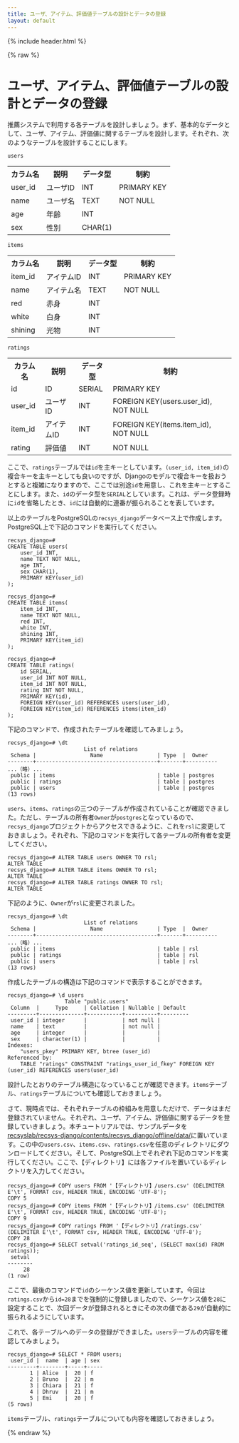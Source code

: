 ```yaml
---
title: ユーザ、アイテム、評価値テーブルの設計とデータの登録
layout: default
---
```


{% include header.html %}

{% raw %}

# ユーザ、アイテム、評価値テーブルの設計とデータの登録

推薦システムで利用する各テーブルを設計しましょう。まず、基本的なデータとして、ユーザ、アイテム、評価値に関するテーブルを設計します。それぞれ、次のようなテーブルを設計することにします。

`users`
<table>
    <tr><th>カラム名</th><th>説明</th><th>データ型</th><th>制約</th></tr>
    <tr><td>user_id</td><td>ユーザID</td><td>INT</td><td>PRIMARY KEY</td></tr>
    <tr><td>name</td><td>ユーザ名</td><td>TEXT</td><td>NOT NULL</td></tr>
    <tr><td>age</td><td>年齢</td><td>INT</td><td></td></tr>
    <tr><td>sex</td><td>性別</td><td>CHAR(1)</td><td></td></tr>
</table>

`items`
<table>
    <tr><th>カラム名</th><th>説明</th><th>データ型</th><th>制約</th></tr>
    <tr><td>item_id</td><td>アイテムID</td><td>INT</td><td>PRIMARY KEY</td></tr>
    <tr><td>name</td><td>アイテム名</td><td>TEXT</td><td>NOT NULL</td></tr>
    <tr><td>red</td><td>赤身</td><td>INT</td><td></td></tr>
    <tr><td>white</td><td>白身</td><td>INT</td><td></td></tr>
    <tr><td>shining</td><td>光物</td><td>INT</td><td></td></tr>
</table>

`ratings`
<table>
    <tr><th>カラム名</th><th>説明</th><th>データ型</th><th>制約</th></tr>
    <tr><td>id</td><td>ID</td><td>SERIAL</td><td>PRIMARY KEY</td></tr>
    <tr><td>user_id</td><td>ユーザID</td><td>INT</td><td>FOREIGN KEY(users.user_id), NOT NULL</td></tr>
    <tr><td>item_id</td><td>アイテムID</td><td>INT</td><td>FOREIGN KEY(items.item_id), NOT NULL</td></tr>
    <tr><td>rating</td><td>評価値</td><td>INT</td><td>NOT NULL</td></tr>
</table>

ここで、`ratings`テーブルでは`id`を主キーとしています。`(user_id, item_id)`の複合キーを主キーとしても良いのですが、Djangoのモデルで複合キーを扱おうとすると複雑になりますので、ここでは別途`id`を用意し、これを主キーとすることにします。また、`id`のデータ型を`SERIAL`としています。これは、データ登録時に`id`を省略したとき、`id`には自動的に連番が振られることを表しています。

以上のテーブルをPostgreSQLの`recsys_django`データベース上で作成します。PostgreSQL上で下記のコマンドを実行してください。

```pgsql
recsys_django=#
CREATE TABLE users(
    user_id INT,
    name TEXT NOT NULL,
    age INT,
    sex CHAR(1),
    PRIMARY KEY(user_id)
);

recsys_django=#
CREATE TABLE items(
    item_id INT,
    name TEXT NOT NULL,
    red INT,
    white INT,
    shining INT,
    PRIMARY KEY(item_id)
);

recsys_django=#
CREATE TABLE ratings(
    id SERIAL,
    user_id INT NOT NULL,
    item_id INT NOT NULL,
    rating INT NOT NULL,
    PRIMARY KEY(id),
    FOREIGN KEY(user_id) REFERENCES users(user_id),
    FOREIGN KEY(item_id) REFERENCES items(item_id)
);
```

下記のコマンドで、作成されたテーブルを確認してみましょう。
```pgsql
recsys_django=# \dt
                        List of relations
 Schema |                 Name                 | Type  |  Owner   
--------+--------------------------------------+-------+----------
...（略）...
 public | items                                | table | postgres
 public | ratings                              | table | postgres
 public | users                                | table | postgres
(13 rows)
```

`users`、`items`、`ratings`の三つのテーブルが作成されていることが確認できました。ただし、テーブルの所有者`Owner`が`postgres`となっているので、`recsys_django`プロジェクトからアクセスできるように、これを`rsl`に変更しておきましょう。それぞれ、下記のコマンドを実行して各テーブルの所有者を変更してください。

```pgsql
recsys_django=# ALTER TABLE users OWNER TO rsl;
ALTER TABLE
recsys_django=# ALTER TABLE items OWNER TO rsl;
ALTER TABLE
recsys_django=# ALTER TABLE ratings OWNER TO rsl;
ALTER TABLE
```

下記のように、`Owner`が`rsl`に変更されました。

```pgsql
recsys_django=# \dt
                        List of relations
 Schema |                 Name                 | Type  |  Owner   
--------+--------------------------------------+-------+----------
...（略）...
 public | items                                | table | rsl
 public | ratings                              | table | rsl
 public | users                                | table | rsl
(13 rows)
```

作成したテーブルの構造は下記のコマンドで表示することができます。

```pgsql
recsys_django=# \d users
                  Table "public.users"
 Column  |     Type     | Collation | Nullable | Default 
---------+--------------+-----------+----------+---------
 user_id | integer      |           | not null | 
 name    | text         |           | not null | 
 age     | integer      |           |          | 
 sex     | character(1) |           |          | 
Indexes:
    "users_pkey" PRIMARY KEY, btree (user_id)
Referenced by:
    TABLE "ratings" CONSTRAINT "ratings_user_id_fkey" FOREIGN KEY (user_id) REFERENCES users(user_id)
```

設計したとおりのテーブル構造になっていることが確認できます。`items`テーブル、`ratings`テーブルについても確認しておきましょう。

さて、現時点では、それぞれテーブルの枠組みを用意しただけで、データはまだ登録されていません。それぞれ、ユーザ、アイテム、評価値に関するデータを登録していきましょう。本チュートリアルでは、サンプルデータを[recsyslab/recsys-django/contents/recsys_django/offline/data/](https://github.com/recsyslab/recsys-django/tree/main/contents/recsys_django/offline/data)に置いています。この中の`users.csv`、`items.csv`、`ratings.csv`を任意のディレクトリにダウンロードしてください。そして、PostgreSQL上でそれぞれ下記のコマンドを実行してください。ここで、【ディレクトリ】には各ファイルを置いているディレクトリを入力してください。

```pgsql
recsys_django=# COPY users FROM '【ディレクトリ】/users.csv' (DELIMITER E'\t', FORMAT csv, HEADER TRUE, ENCODING 'UTF-8');
COPY 5
recsys_django=# COPY items FROM '【ディレクトリ】/items.csv' (DELIMITER E'\t', FORMAT csv, HEADER TRUE, ENCODING 'UTF-8');
COPY 9
recsys_django=# COPY ratings FROM '【ディレクトリ】/ratings.csv' (DELIMITER E'\t', FORMAT csv, HEADER TRUE, ENCODING 'UTF-8');
COPY 28
recsys_django=# SELECT setval('ratings_id_seq', (SELECT max(id) FROM ratings));
 setval 
--------
     28
(1 row)
```

ここで、最後のコマンドで`id`のシーケンス値を更新しています。今回は`ratings.csv`から`id=28`までを強制的に登録しましたので、シーケンス値を`28`に設定することで、次回データが登録されるときにその次の値である`29`が自動的に振られるようにしています。

これで、各テーブルへのデータの登録ができました。`users`テーブルの内容を確認してみましょう。

```pgsql
recsys_django=# SELECT * FROM users;
 user_id |  name  | age | sex 
---------+--------+-----+-----
       1 | Alice  |  20 | f
       2 | Bruno  |  22 | m
       3 | Chiara |  21 | f
       4 | Dhruv  |  21 | m
       5 | Emi    |  20 | f
(5 rows)
```

`items`テーブル、`ratings`テーブルについても内容を確認しておきましょう。

{% endraw %}
